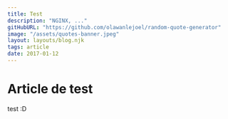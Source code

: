 ```yaml
---
title: Test
description: "NGINX, ..."
gitHubURL: "https://github.com/olawanlejoel/random-quote-generator"
image: "/assets/quotes-banner.jpeg"
layout: layouts/blog.njk
tags: article
date: 2017-01-12
---
```


# Article de test

test :D
